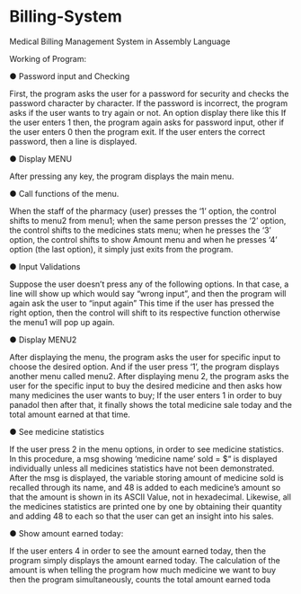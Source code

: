 # Billing-System
Medical Billing Management System in Assembly Language

Working of Program:

● Password input and Checking

First, the program asks the user for a password for security and checks the
password character by character. If the password is incorrect, the program asks if
the user wants to try again or not. An option display there like this
If the user enters 1 then, the program again asks for password input, other if the
user enters 0 then the program exit.
If the user enters the correct password, then a line is displayed.

● Display MENU

After pressing any key, the program displays the main menu.

● Call functions of the menu.

When the staff of the pharmacy (user) presses the ‘1’ option, the control shifts to
menu2 from menu1; when the same person presses the ‘2’ option, the control
shifts to the medicines stats menu; when he presses the ‘3’ option, the control
shifts to show Amount menu and when he presses ‘4’ option (the last option), it
simply just exits from the program.

● Input Validations

Suppose the user doesn’t press any of the following options. In that case, a line will
show up which would say “wrong input”, and then the program will again ask the
user to “input again” This time if the user has pressed the right option, then the
control will shift to its respective function otherwise the menu1 will pop up again.

● Display MENU2

After displaying the menu, the program asks the user for specific input to choose
the desired option. And if the user press ‘1’, the program displays another menu
called menu2. 
After displaying menu 2, the program asks the user for the specific input to buy the
desired medicine and then asks how many medicines the user wants to buy;
If the user enters 1 in order to buy panadol then
after that, it finally shows the total medicine sale today and the total amount earned
at that time.

● See medicine statistics

If the user press 2 in the menu options, in order to see medicine statistics. In this
procedure, a msg showing ‘medicine name’ sold = $“ is displayed individually
unless all medicines statistics have not been demonstrated.
After the msg is displayed, the variable storing amount of medicine sold is recalled
through its name, and 48 is added to each medicine’s amount so that the amount is
shown in its ASCII Value, not in hexadecimal. Likewise, all the medicines statistics
are printed one by one by obtaining their quantity and adding 48 to each so that the
user can get an insight into his sales.

● Show amount earned today:

If the user enters 4 in order to see the amount earned today, then the program
simply displays the amount earned today. The calculation of the amount is
when telling the program how much medicine we want to buy then the
program simultaneously, counts the total amount earned toda
